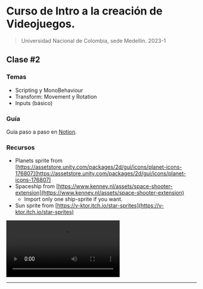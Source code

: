 # Curso de Intro a la creación de Videojuegos.
> Universidad Nacional de Colombia, sede Medellín. 2023-1


## Clase #2

### Temas

- Scripting y MonoBehaviour
- Transform: Movement y Rotation
- Inputs (básico)

### Guía

Guía paso a paso en [Notion](https://allie-joe.notion.site/Planets-3480381e638b4a7693166f41e27936bd).

### Recursos

- Planets sprite from [https://assetstore.unity.com/packages/2d/gui/icons/planet-icons-176807](https://assetstore.unity.com/packages/2d/gui/icons/planet-icons-176807)
- Spaceship from [https://www.kenney.nl/assets/space-shooter-extension](https://www.kenney.nl/assets/space-shooter-extension)
    - Import only one ship-sprite if you want.
- Sun sprite from [https://v-ktor.itch.io/star-sprites](https://v-ktor.itch.io/star-sprites)

![](./git_resources/planets.mp4)

---